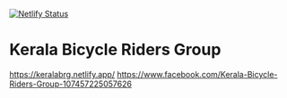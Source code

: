 [![Netlify Status](https://api.netlify.com/api/v1/badges/a1fa23bd-91f2-43e1-bdde-97a0e0188c66/deploy-status)](https://app.netlify.com/sites/keralabrg/deploys)
# Kerala Bicycle Riders Group
https://keralabrg.netlify.app/
https://www.facebook.com/Kerala-Bicycle-Riders-Group-107457225057626

